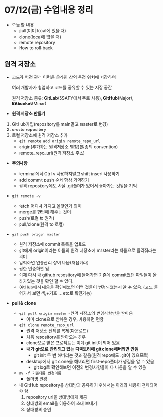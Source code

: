 # **07/12(금) 수업내용 정리**

- 오늘 할 내용
    - pull(이미 local에 있을 때)
    - clone(local에 없을 때)
    - remote repository
    - How to roll-back


## 원격 저장소
- 코드와 버전 관리 이력을 온라인 상의 특정 위치에 저장하여

    여러 개발자가 협업하고 코드를 공유할 수 있는 저장 공간

    원격 저장소 종류: **GitLab**(SSAFY에서 주로 사용), **GitHub**(Major), **Bitbucket**(Minor)


- **원격 저장소 만들기**
1. GitHub가입(repository를 main말고 master로 변경)
2. create repository
3. 로컬 저장소에 원격 저장소 추가
    - `git remote add origin remote_repo_url`
    - origin(추가하는 원격저장소 별칭)(일종의 convention)
    - remote_repo_url(원격 저장소 주소)
- **주의사항** 
    - terminal에서 Ctrl v 사용하지말고 shift insert 사용하기
    - add commit push 순서 항상 기억하기
    - 원격 repository에도 사실 .git폴더가 있어서 돌아가는 것임을 기억
- `git remote -v`
    - fetch 어디서 가지고 올것인가 의미
    - merge를 한번에 해주는 것이 
    - push(로컬 to 원격)
    - pull/clone(원격 to 로컬)
- `git push origin master`
    - 원격 저장소에 commit 목록을 업로드
    - git에게 origin이라는 이름의 원격 저장소에 master라는 이름으로 올려줘라는 의미
    - 입력하면 인증관리 창이 나옴(처음이라)
    - 권한 인증하면 됨
    - 이제 다시 내 github repository에 들어가면 
        기존에 commit했던 파일들이 올라가있는 것을 확인 할 수 있다.
    - GitHub에서 내용을 확인해보면 어떤 것들이 변경되었는지 알 수 있음.
        (코드 들어가서 보면 색,+기호 ... etc로 확인가능)

- **pull & clone**
    - `git pull origin master`
        -원격 저장소의 변경사항만을 받아옴
        - 이미 clone으로 받아온 경우, 사용하면 편함
    - `git clone remote_repo_url`
        - 원격 저장소 전체를 복제(다운로드)
        - 처음 repository를 받아오는 경우
        - clone으로 받은 프로젝트는 이미 git init이 되어 있음
        - **내가 git으로 관리되고 있는 디렉토리에 git clone해버리면 안됨**
            - git init 두 번 해버리는 것과 같음(원격 repo에도 .git이 있으므로)
        - desktop에서 git clone을 해버리면 first-repo폴더가 생김을 알 수 있음
            - git log로 확인해보면 이전의 변경사항들이 다 나옴을 알 수 있음 
    - `mv -f 기존이름 변경이름`
        - 폴더명 변경
    - 내 GitHub repository를 상대방과 공유하기 위해서는 아래의 내용이 전제되어야 함
        1. repository url을 상대방에게 제공
        2. 상대방의 email을 이용하여 초대 보내기
        3. 상대방의 승인
    


